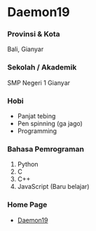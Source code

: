 # Daemon19

### Provinsi & Kota

Bali, Gianyar

### Sekolah / Akademik

SMP Negeri 1 Gianyar

### Hobi

-   Panjat tebing
-   Pen spinning (ga jago)
-   Programming

### Bahasa Pemrograman

1. Python
1. C
1. C++
1. JavaScript (Baru belajar)

### Home Page

-   [Daemon19](https://daemon19.github.io/)
